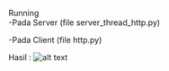 Running <br>
-Pada Server (file server_thread_http.py) <br>

-Pada Client (file http.py) <br>

Hasil :
![alt text]()

